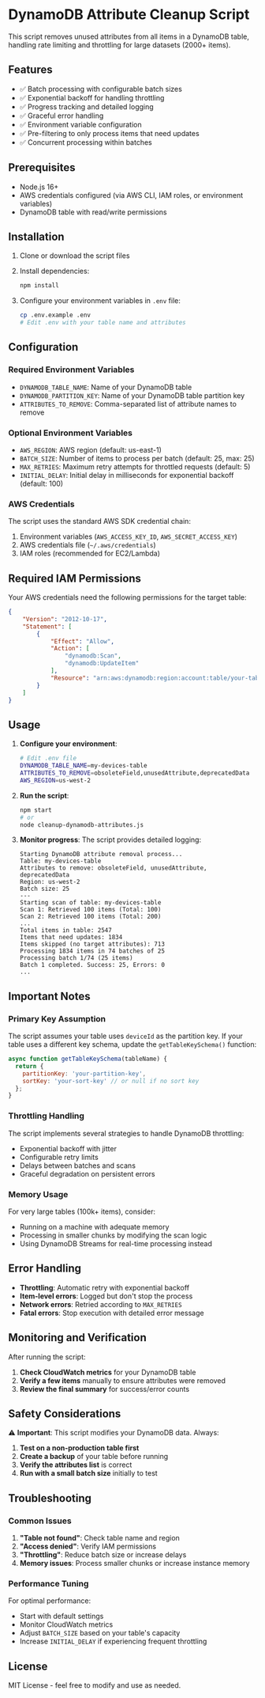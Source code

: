 # DynamoDB Attribute Cleanup Script

This script removes unused attributes from all items in a DynamoDB table, handling rate limiting and throttling for large datasets (2000+ items).

## Features

- ✅ Batch processing with configurable batch sizes
- ✅ Exponential backoff for handling throttling
- ✅ Progress tracking and detailed logging
- ✅ Graceful error handling
- ✅ Environment variable configuration
- ✅ Pre-filtering to only process items that need updates
- ✅ Concurrent processing within batches

## Prerequisites

- Node.js 16+ 
- AWS credentials configured (via AWS CLI, IAM roles, or environment variables)
- DynamoDB table with read/write permissions

## Installation

1. Clone or download the script files
2. Install dependencies:
   ```bash
   npm install
   ```

3. Configure your environment variables in `.env` file:
   ```bash
   cp .env.example .env
   # Edit .env with your table name and attributes
   ```

## Configuration

### Required Environment Variables

- `DYNAMODB_TABLE_NAME`: Name of your DynamoDB table
- `DYNAMODB_PARTITION_KEY`: Name of your DynamoDB table partition key
- `ATTRIBUTES_TO_REMOVE`: Comma-separated list of attribute names to remove

### Optional Environment Variables

- `AWS_REGION`: AWS region (default: us-east-1)
- `BATCH_SIZE`: Number of items to process per batch (default: 25, max: 25)
- `MAX_RETRIES`: Maximum retry attempts for throttled requests (default: 5)
- `INITIAL_DELAY`: Initial delay in milliseconds for exponential backoff (default: 100)

### AWS Credentials

The script uses the standard AWS SDK credential chain:
1. Environment variables (`AWS_ACCESS_KEY_ID`, `AWS_SECRET_ACCESS_KEY`)
2. AWS credentials file (`~/.aws/credentials`)
3. IAM roles (recommended for EC2/Lambda)

## Required IAM Permissions

Your AWS credentials need the following permissions for the target table:

```json
{
    "Version": "2012-10-17",
    "Statement": [
        {
            "Effect": "Allow",
            "Action": [
                "dynamodb:Scan",
                "dynamodb:UpdateItem"
            ],
            "Resource": "arn:aws:dynamodb:region:account:table/your-table-name"
        }
    ]
}
```

## Usage

1. **Configure your environment**:
   ```bash
   # Edit .env file
   DYNAMODB_TABLE_NAME=my-devices-table
   ATTRIBUTES_TO_REMOVE=obsoleteField,unusedAttribute,deprecatedData
   AWS_REGION=us-west-2
   ```

2. **Run the script**:
   ```bash
   npm start
   # or
   node cleanup-dynamodb-attributes.js
   ```

3. **Monitor progress**: The script provides detailed logging:
   ```
   Starting DynamoDB attribute removal process...
   Table: my-devices-table
   Attributes to remove: obsoleteField, unusedAttribute, deprecatedData
   Region: us-west-2
   Batch size: 25
   ---
   Starting scan of table: my-devices-table
   Scan 1: Retrieved 100 items (Total: 100)
   Scan 2: Retrieved 100 items (Total: 200)
   ...
   Total items in table: 2547
   Items that need updates: 1834
   Items skipped (no target attributes): 713
   Processing 1834 items in 74 batches of 25
   Processing batch 1/74 (25 items)
   Batch 1 completed. Success: 25, Errors: 0
   ...
   ```

## Important Notes

### Primary Key Assumption
The script assumes your table uses `deviceId` as the partition key. If your table uses a different key schema, update the `getTableKeySchema()` function:

```javascript
async function getTableKeySchema(tableName) {
  return { 
    partitionKey: 'your-partition-key', 
    sortKey: 'your-sort-key' // or null if no sort key
  };
}
```

### Throttling Handling
The script implements several strategies to handle DynamoDB throttling:
- Exponential backoff with jitter
- Configurable retry limits  
- Delays between batches and scans
- Graceful degradation on persistent errors

### Memory Usage
For very large tables (100k+ items), consider:
- Running on a machine with adequate memory
- Processing in smaller chunks by modifying the scan logic
- Using DynamoDB Streams for real-time processing instead

## Error Handling

- **Throttling**: Automatic retry with exponential backoff
- **Item-level errors**: Logged but don't stop the process
- **Network errors**: Retried according to `MAX_RETRIES`
- **Fatal errors**: Stop execution with detailed error message

## Monitoring and Verification

After running the script:

1. **Check CloudWatch metrics** for your DynamoDB table
2. **Verify a few items** manually to ensure attributes were removed
3. **Review the final summary** for success/error counts

## Safety Considerations

⚠️ **Important**: This script modifies your DynamoDB data. Always:

1. **Test on a non-production table first**
2. **Create a backup** of your table before running
3. **Verify the attributes list** is correct
4. **Run with a small batch size** initially to test

## Troubleshooting

### Common Issues

1. **"Table not found"**: Check table name and region
2. **"Access denied"**: Verify IAM permissions
3. **"Throttling"**: Reduce batch size or increase delays
4. **Memory issues**: Process smaller chunks or increase instance memory

### Performance Tuning

For optimal performance:
- Start with default settings
- Monitor CloudWatch metrics  
- Adjust `BATCH_SIZE` based on your table's capacity
- Increase `INITIAL_DELAY` if experiencing frequent throttling

## License

MIT License - feel free to modify and use as needed.
